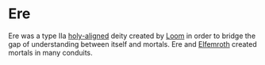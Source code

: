 # Ere

<meta property="og:description" content="Ere was a type IIa deity created by Loom in order to bridge the gap of understanding between itself and mortals.">

Ere was a type IIa [holy-aligned](../taxonomy/illustrati/incorporia/staminea/holy/introduction.md) deity created by [Loom](loom.md) in order to bridge the gap of understanding between itself and mortals. Ere and [Elfemroth](elfemroth.md) created mortals in many conduits.